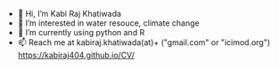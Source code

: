 - 👋 Hi, I’m Kabi Raj Khatiwada
- 👀 I’m interested in water resouce, climate change 
- 🌱 I’m currently using python and R 
- 📫 Reach me at kabiraj.khatiwada(at)+ ("gmail.com" or "icimod.org")
      https://kabiraj404.github.io/CV/ 

<!---
kabiraj404/kabiraj404 is a ✨ special ✨ repository because its `README.md` (this file) appears on your GitHub profile.
You can click the Preview link to take a look at your changes.
--->
